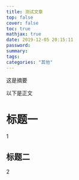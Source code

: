 ```yaml
---
title: 测试文章
top: false
cover: false
toc: true
mathjax: true
date: 2019-12-05 20:15:11
password:
summary:
tags:
categories: "其他"
---
```

这是摘要
<!-- more -->
以下是正文
# 标题一
1
## 标题二
2
